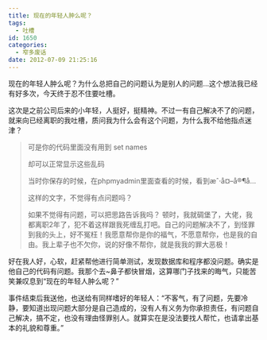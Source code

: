 ```yaml
---
title: 现在的年轻人肿么呢？
tags:
  - 吐槽
id: 1650
categories:
  - 窄多废话
date: 2012-07-09 21:25:16
---
```


现在的年轻人肿么呢？为什么总把自己的问题认为是别人的问题...这个想法我已经有好多次，今天终于忍不住要吐槽。

这次是之前公司后来的小年轻，人挺好，挺精神。不过一有自己解决不了的问题，就来向已经离职的我吐槽，质问我为什么会有这个问题，为什么我不给他指点迷津？

> 可是你的代码里面没有用到 set names
> 
> 却可以正常显示这些乱码
> 
> 当时你保存的时候，在phpmyadmin里面查看的时候，看到æˆ·å¤–å®¶å…
> 
> 这样的文字，不觉得有点问题吗？
> 
> 如果不觉得有问题，可以把思路告诉我吗？
顿时，我就碉堡了，大佬，我都离职2年了，犯不着这样跟我死缠乱打吧。自己的问题解决不了，到怪罪到我的头上，好不冤枉！我愿意帮你是你的福气，不愿意帮你，也是我的自由。我上辈子也不欠你，说的好像不帮你，就是我我的罪大恶极！

好在我人好，心软，赶紧帮他进行简单测试，发现数据库和程序都没问题。确实是他自己的代码有问题。我那个去~鼻子都快冒烟，这算哪门子找来的晦气，只能苦笑兼叹息到“现在的年轻人肿么呢？”

事件结束后我送他，也送给有同样嗜好的年轻人：“不客气，有了问题，先要冷静，要知道出现问题大部分是自己造成的，没有人有义务为你承担责任，有问题自己解决，搞不定，也没有理由怪罪别人。就算实在是没法要找人帮忙，也请拿出基本的礼貌和尊重。”